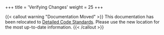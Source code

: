 +++
title = 'Verifying Changes'
weight = 25
+++

{{< callout warning "Documentation Moved" >}}
This documentation has been relocated to [Detailed Code Standards](../getting_started/code_standards_details.md). Please use the new location for the most up-to-date information.
{{< /callout >}}